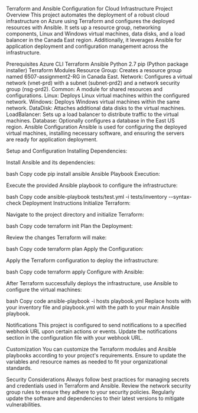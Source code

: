 Terraform and Ansible Configuration for Cloud Infrastructure
Project Overview
This project automates the deployment of a robust cloud infrastructure on Azure using Terraform and configures the deployed resources with Ansible. It sets up a resource group, networking components, Linux and Windows virtual machines, data disks, and a load balancer in the Canada East region. Additionally, it leverages Ansible for application deployment and configuration management across the infrastructure.

Prerequisites
Azure CLI
Terraform
Ansible
Python 2.7
pip (Python package installer)
Terraform Modules
Resource Group: Creates a resource group named 6507-assignment2-RG in Canada East.
Network: Configures a virtual network (vnet-prd) with a subnet (subnet-prd2) and a network security group (nsg-prd2).
Common: A module for shared resources and configurations.
Linux: Deploys Linux virtual machines within the configured network.
Windows: Deploys Windows virtual machines within the same network.
DataDisk: Attaches additional data disks to the virtual machines.
LoadBalancer: Sets up a load balancer to distribute traffic to the virtual machines.
Database: Optionally configures a database in the East US region.
Ansible Configuration
Ansible is used for configuring the deployed virtual machines, installing necessary software, and ensuring the servers are ready for application deployment.

Setup and Configuration
Installing Dependencies:

Install Ansible and its dependencies:

bash
Copy code
pip install ansible
Ansible Playbook Execution:

Execute the provided Ansible playbook to configure the infrastructure:

bash
Copy code
ansible-playbook tests/test.yml -i tests/inventory --syntax-check
Deployment Instructions
Initialize Terraform:

Navigate to the project directory and initialize Terraform:

bash
Copy code
terraform init
Plan the Deployment:

Review the changes Terraform will make:

bash
Copy code
terraform plan
Apply the Configuration:

Apply the Terraform configuration to deploy the infrastructure:

bash
Copy code
terraform apply
Configure with Ansible:

After Terraform successfully deploys the infrastructure, use Ansible to configure the virtual machines:

bash
Copy code
ansible-playbook -i hosts playbook.yml
Replace hosts with your inventory file and playbook.yml with the path to your main Ansible playbook.

Notifications
This project is configured to send notifications to a specified webhook URL upon certain actions or events. Update the notifications section in the configuration file with your webhook URL.

Customization
You can customize the Terraform modules and Ansible playbooks according to your project's requirements. Ensure to update the variables and resource names as needed to fit your organizational standards.

Security Considerations
Always follow best practices for managing secrets and credentials used in Terraform and Ansible.
Review the network security group rules to ensure they adhere to your security policies.
Regularly update the software and dependencies to their latest versions to mitigate vulnerabilities.
